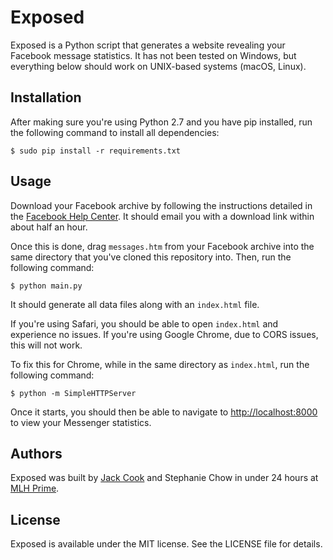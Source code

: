 # Exposed

Exposed is a Python script that generates a website revealing your Facebook message statistics.
It has not been tested on Windows, but everything below should work on UNIX-based systems (macOS, Linux).

## Installation

After making sure you're using Python 2.7 and you have pip installed, run the following command to install all dependencies:

```
$ sudo pip install -r requirements.txt
```

## Usage

Download your Facebook archive by following the instructions detailed in the [Facebook Help Center](https://www.facebook.com/help/131112897028467/).
It should email you with a download link within about half an hour.

Once this is done, drag `messages.htm` from your Facebook archive into the same directory that you've cloned this repository into.
Then, run the following command:

```
$ python main.py
```

It should generate all data files along with an `index.html` file.

If you're using Safari, you should be able to open `index.html` and experience no issues.
If you're using Google Chrome, due to CORS issues, this will not work.

To fix this for Chrome, while in the same directory as `index.html`, run the following command:

```
$ python -m SimpleHTTPServer
```

Once it starts, you should then be able to navigate to [http://localhost:8000](http://localhost:8000) to view your Messenger statistics.

## Authors

Exposed was built by [Jack Cook](http://jackcook.nyc) and Stephanie Chow in under 24 hours at [MLH Prime](https://prime.mlh.io).

## License

Exposed is available under the MIT license. See the LICENSE file for details.
